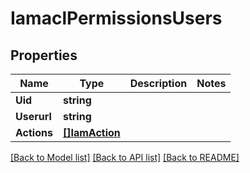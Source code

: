 # IamaclPermissionsUsers

## Properties
Name | Type | Description | Notes
------------ | ------------- | ------------- | -------------
**Uid** | **string** |  | 
**Userurl** | **string** |  | 
**Actions** | [**[]IamAction**](IAMAction.md) |  | 

[[Back to Model list]](../README.md#documentation-for-models) [[Back to API list]](../README.md#documentation-for-api-endpoints) [[Back to README]](../README.md)



